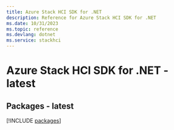 ```yaml
---
title: Azure Stack HCI SDK for .NET
description: Reference for Azure Stack HCI SDK for .NET
ms.date: 10/31/2023
ms.topic: reference
ms.devlang: dotnet
ms.service: stackhci
---
```

# Azure Stack HCI SDK for .NET - latest
## Packages - latest
[!INCLUDE [packages](stack-hci-index.md)]